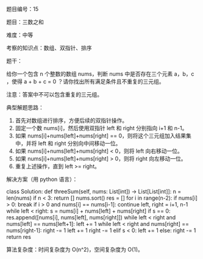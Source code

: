 题目编号：15

题目：三数之和

难度：中等

考察的知识点：数组、双指针、排序

题干：

给你一个包含 n 个整数的数组 nums，判断 nums 中是否存在三个元素 a，b，c ，使得 a + b + c = 0 ？请你找出所有满足条件且不重复的三元组。

注意：答案中不可以包含重复的三元组。

典型解题思路：

1. 首先对数组进行排序，方便后续的双指针操作。
2. 固定一个数 nums[i]，然后使用双指针 left 和 right 分别指向 i+1 和 n-1。
3. 如果 nums[i]+nums[left]+nums[right] == 0，则将这个三元组加入结果集中，并将 left 和 right 分别向中间移动一位。
4. 如果 nums[i]+nums[left]+nums[right] < 0，则将 left 向右移动一位。
5. 如果 nums[i]+nums[left]+nums[right] > 0，则将 right 向左移动一位。
6. 重复上述操作，直到 left >= right。

解决方案（用 python 语言）：

class Solution:
    def threeSum(self, nums: List[int]) -> List[List[int]]:
        n = len(nums)
        if n < 3:
            return []
        nums.sort()
        res = []
        for i in range(n-2):
            if nums[i] > 0:
                break
            if i > 0 and nums[i] == nums[i-1]:
                continue
            left, right = i+1, n-1
            while left < right:
                s = nums[i] + nums[left] + nums[right]
                if s == 0:
                    res.append([nums[i], nums[left], nums[right]])
                    while left < right and nums[left] == nums[left+1]:
                        left += 1
                    while left < right and nums[right] == nums[right-1]:
                        right -= 1
                    left += 1
                    right -= 1
                elif s < 0:
                    left += 1
                else:
                    right -= 1
        return res

算法复杂度：时间复杂度为 O(n^2)，空间复杂度为 O(1)。